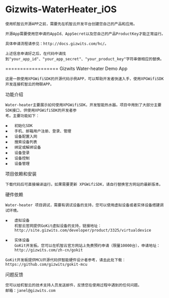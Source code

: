 # Gizwits-WaterHeater_iOS


    使用机智云开源APP之前，需要先在机智云开发平台创建您自己的产品和应用。

    开源App需要使用您申请的AppId、AppSecret以及您自己的产品ProductKey才能正常运行。

    具体申请流程请参见：http://docs.gizwits.com/hc/。

    上述信息申请好之后，在代码中请找到"your_app_id"、"your_app_secret"、"your_product_key"字符串做相应的替换。


==================
Gizwits Water-heater Demo App

    这是一款使用XPGWifiSDK的开源代码示例APP，可以帮助开发者快速入手，使用XPGWifiSDK开发连接机智云的物联APP。


功能介绍

    Water-heater主要展示如何使用XPGWifiSDK，开发智能热水器。项目中用到了大部分主要SDK接口，供使用XPGWifiSDK的开发者参
    考。主要功能如下：

	▪	初始化SDK
	▪	手机、邮箱用户注册、登录、管理
	▪	设备配置入网
	▪	搜索设备列表
	▪	绑定或解绑设备
	▪	设备登录
	▪	设备控制
	▪	设备管理


项目依赖和安装

	下载代码后可直接编译运行。如果需要更新 XPGWifiSDK，请自行替换官方网站的最新版本。



硬件依赖

    Water-heater 项目调试，需要有调试设备的支持，您可以使用虚拟设备或者实体设备搭建调试环境。

	▪	虚拟设备
        机智云官网提供GoKit虚拟设备的支持，链接地址：
        http://site.gizwits.com/developer/product/3325/virtualdevice

	▪	实体设备
        GoKit开发板。您可以在机智云官方网站上免费预约申请（限量10000台），申请地址：
        http://gizwits.com/zh-cn/gokit
        
    GoKit开发板提供MCU开源代码供智能硬件设计者参考，请去此处下载：https://github.com/gizwits/gokit-mcu



问题反馈

    您可以给机智云的技术支持人员发送邮件，反馈您在使用过程中遇到的任何问题。
    邮箱：janel@gizwits.com
